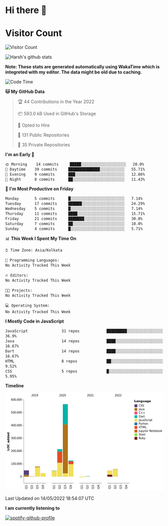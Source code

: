 # Hi there 👋 

# Visitor Count
![Visitor Count](https://profile-counter.glitch.me/harsh2201/count.svg)

![Harsh's github stats](https://github-readme-stats.vercel.app/api?username=harsh2201&show_icons=true&theme=radical)

**Note: These stats are generated automatically using WakaTime which is integreted with my editor. The data might be old due to caching.**

<!--START_SECTION:waka-->
![Code Time](http://img.shields.io/badge/Code%20Time-0%20secs-blue)

**🐱 My GitHub Data** 

> 🏆 44 Contributions in the Year 2022
 > 
> 📦 593.0 kB Used in GitHub's Storage 
 > 
> 💼 Opted to Hire
 > 
> 📜 131 Public Repositories 
 > 
> 🔑 35 Private Repositories  
 > 
**I'm an Early 🐤** 

```text
🌞 Morning    14 commits     █████░░░░░░░░░░░░░░░░░░░░   20.0% 
🌆 Daytime    39 commits     ██████████████░░░░░░░░░░░   55.71% 
🌃 Evening    9 commits      ███░░░░░░░░░░░░░░░░░░░░░░   12.86% 
🌙 Night      8 commits      ██░░░░░░░░░░░░░░░░░░░░░░░   11.43%

```
📅 **I'm Most Productive on Friday** 

```text
Monday       5 commits      █░░░░░░░░░░░░░░░░░░░░░░░░   7.14% 
Tuesday      17 commits     ██████░░░░░░░░░░░░░░░░░░░   24.29% 
Wednesday    5 commits      █░░░░░░░░░░░░░░░░░░░░░░░░   7.14% 
Thursday     11 commits     ████░░░░░░░░░░░░░░░░░░░░░   15.71% 
Friday       21 commits     ███████░░░░░░░░░░░░░░░░░░   30.0% 
Saturday     7 commits      ██░░░░░░░░░░░░░░░░░░░░░░░   10.0% 
Sunday       4 commits      █░░░░░░░░░░░░░░░░░░░░░░░░   5.71%

```


📊 **This Week I Spent My Time On** 

```text
⌚︎ Time Zone: Asia/Kolkata

💬 Programming Languages: 
No Activity Tracked This Week

🔥 Editors: 
No Activity Tracked This Week

🐱‍💻 Projects: 
No Activity Tracked This Week

💻 Operating System: 
No Activity Tracked This Week

```

**I Mostly Code in JavaScript** 

```text
JavaScript               31 repos            █████████░░░░░░░░░░░░░░░░   36.9% 
Java                     14 repos            ████░░░░░░░░░░░░░░░░░░░░░   16.67% 
Dart                     14 repos            ████░░░░░░░░░░░░░░░░░░░░░   16.67% 
HTML                     8 repos             ██░░░░░░░░░░░░░░░░░░░░░░░   9.52% 
CSS                      5 repos             █░░░░░░░░░░░░░░░░░░░░░░░░   5.95%

```


**Timeline**

![Chart not found](https://raw.githubusercontent.com/harsh2201/harsh2201/master/charts/bar_graph.png) 


 Last Updated on 14/05/2022 18:54:07 UTC
<!--END_SECTION:waka-->


**I am currently listening to**

[![spotify-github-profile](https://spotify-github-profile.vercel.app/api/view?uid=0zd53poz5lu9da8yk1wq8bpss&cover_image=true)](https://spotify-github-profile.vercel.app/api/view?uid=0zd53poz5lu9da8yk1wq8bpss&redirect=true) 
